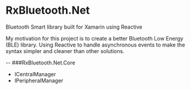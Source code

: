 # RxBluetooth.Net

Bluetooth Smart library built for Xamarin using Reactive

My motivation for this project is to create a better Bluetooth Low Energy (BLE) library. Using Reactive to handle asynchronous events to make the syntax simpler and cleaner than other solutions. 

--
###RxBluetooth.Net.Core
- ICentralManager
- IPeripheralManager
